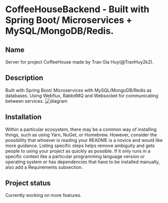 # CoffeeHouseBackend - Built with Spring Boot/ Microservices + MySQL/MongoDB/Redis.

## Name
Server for project CoffeeHouse made by Tran Gia Huy(@TranHuy2k2).

## Description
Built with Spring Boot/ Microservices with MySQL/MongoDB/Redis as databases. Using Webflux, RabbitMQ and Websocket for communicating between services.
![diagram](https://github.com/TranHuy2k2/CoffeeHouseBackend/assets/86108622/c08c90f8-59d4-4074-a0fd-5c4a1b195b25)


## Installation
Within a particular ecosystem, there may be a common way of installing things, such as using Yarn, NuGet, or Homebrew. However, consider the possibility that whoever is reading your README is a novice and would like more guidance. Listing specific steps helps remove ambiguity and gets people to using your project as quickly as possible. If it only runs in a specific context like a particular programming language version or operating system or has dependencies that have to be installed manually, also add a Requirements subsection.

## Project status
Currently working on more features.
